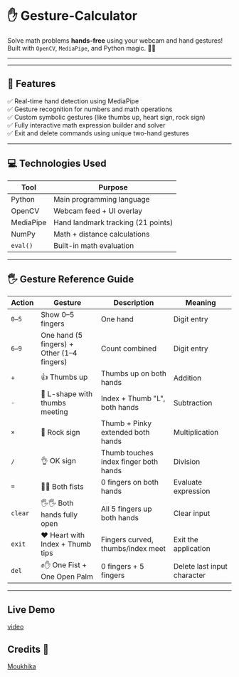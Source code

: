 # ✋ Gesture-Calculator

Solve math problems **hands-free** using your webcam and hand gestures!  
Built with `OpenCV`, `MediaPipe`, and Python magic. 🔢🤖

---

---

## 🧠 Features

✅ Real-time hand detection using MediaPipe  
✅ Gesture recognition for numbers and math operations  
✅ Custom symbolic gestures (like thumbs up, heart sign, rock sign)  
✅ Fully interactive math expression builder and solver  
✅ Exit and delete commands using unique two-hand gestures

---

## 💻 Technologies Used

| Tool         | Purpose                            |
|--------------|-------------------------------------|
| Python       | Main programming language           |
| OpenCV       | Webcam feed + UI overlay            |
| MediaPipe    | Hand landmark tracking (21 points)  |
| NumPy        | Math + distance calculations        |
| `eval()`     | Built-in math evaluation            |

---

## 🖐️ Gesture Reference Guide

| Action      | Gesture                                       | Description                        | Meaning                         |
|-------------|-----------------------------------------------|------------------------------------|---------------------------------|
| `0–5`       | Show 0–5 fingers                              | One hand                           | Digit entry                     |
| `6–9`       | One hand (5 fingers) + Other (1–4 fingers)    | Count combined                     | Digit entry                     |
| `+`         | 👍 Thumbs up                                  | Thumbs up on both hands            | Addition                        |
| `-`         | 🤌 L-shape with thumbs meeting                | Index + Thumb "L", both hands      | Subtraction                     |
| `×`         | 🤘 Rock sign                                  | Thumb + Pinky extended both hands  | Multiplication                  |
| `/`         | 👌 OK sign                                    | Thumb touches index finger both hands | Division                        |
| `=`         | 👊👊 Both fists                                | 0 fingers on both hands            | Evaluate expression             |
| `clear`     | 🖐️🖐️ Both hands fully open                   | All 5 fingers up both hands         | Clear input                     |
| `exit`      | ❤️ Heart with Index + Thumb tips              | Fingers curved, thumbs/index meet  | Exit the application            |
| `del`       | ✊✋ One Fist + One Open Palm                   | 0 fingers + 5 fingers             | Delete last input character     |

---
## Live Demo 
[video](https://www.canva.com/design/DAGtEGGKshY/HRVT4YuXT8hLcC1QoHW0-A/watch?utm_content=DAGtEGGKshY&utm_campaign=designshare&utm_medium=link2&utm_source=uniquelinks&utlId=h700b8880b6)
## Credits 💫
[Moukhika](https://www.linkedin.com/in/moukhika01/)
